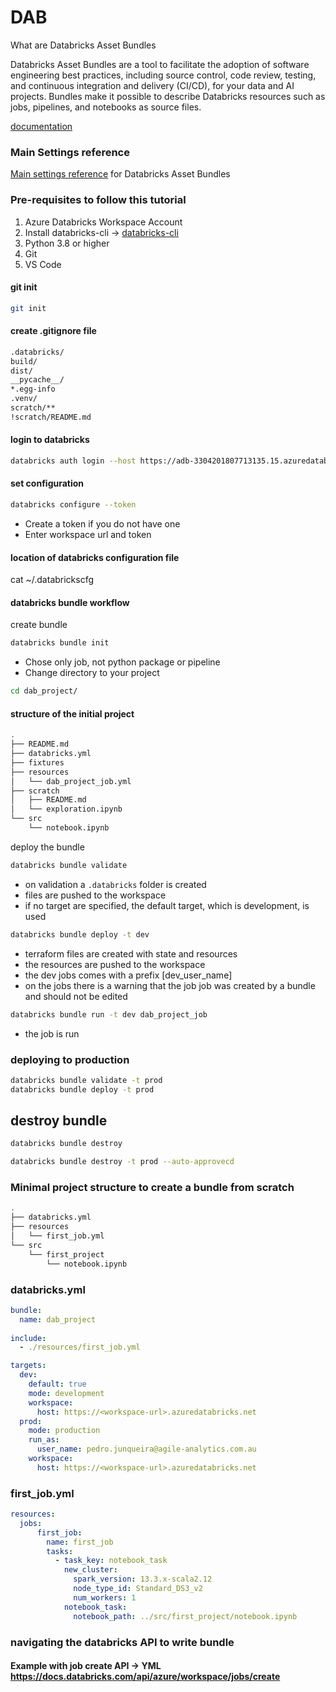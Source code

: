 # DAB

What are Databricks Asset Bundles

Databricks Asset Bundles are a tool to facilitate the adoption of software engineering best practices, including source control, code review, testing, and continuous integration and delivery (CI/CD), for your data and AI projects. Bundles make it possible to describe Databricks resources such as jobs, pipelines, and notebooks as source files.

[documentation](https://learn.microsoft.com/en-us/azure/databricks/dev-tools/bundles/)

### Main Settings reference

[Main settings reference](https://learn.microsoft.com/en-us/azure/databricks/dev-tools/bundles/settings) for Databricks Asset Bundles

### Pre-requisites to follow this tutorial

1. Azure Databricks Workspace Account
2. Install databricks-cli -> [databricks-cli](https://docs.databricks.com/en/dev-tools/cli/install.html)
3. Python 3.8 or higher
4. Git
6. VS Code

#### git init

```bash
git init
```
#### create .gitignore file

```bash
.databricks/
build/
dist/
__pycache__/
*.egg-info
.venv/
scratch/**
!scratch/README.md
```

#### login to databricks

```bash
databricks auth login --host https://adb-3304201807713135.15.azuredatabricks.net
```

#### set configuration

```bash
databricks configure --token
```
-   Create a token if you do not have one 
-   Enter workspace url and token

#### location of databricks configuration file

cat ~/.databrickscfg

#### databricks bundle workflow

create bundle

```bash
databricks bundle init
```

-   Chose only job, not python package or pipeline
-   Change directory to your project

```bash
cd dab_project/
``` 

#### structure of the initial project

```bash
.
├── README.md
├── databricks.yml
├── fixtures
├── resources
│   └── dab_project_job.yml
├── scratch
│   ├── README.md
│   └── exploration.ipynb
└── src
    └── notebook.ipynb
```

deploy the bundle

```bash
databricks bundle validate
```

- on validation a `.databricks` folder is created
- files are pushed to the workspace
- if no target are specified, the default target, which is development, is used

```bash
databricks bundle deploy -t dev
```
- terraform files are created with state and resources
- the resources are pushed to the workspace
- the dev jobs comes with a prefix [dev_user_name]
- on the jobs there is a warning that the job job was created by a bundle and should not be edited

```bash
databricks bundle run -t dev dab_project_job
```

- the job is run

### deploying to production

```bash
databricks bundle validate -t prod
databricks bundle deploy -t prod
```

## destroy bundle

```bash
databricks bundle destroy
```

```bash
databricks bundle destroy -t prod --auto-approvecd 
```

### Minimal project structure to create a bundle from scratch

```bash
.
├── databricks.yml
├── resources
│   └── first_job.yml
└── src
    └── first_project
        └── notebook.ipynb
```

### databricks.yml

```yaml
bundle:
  name: dab_project
  
include:
  - ./resources/first_job.yml

targets:
  dev:
    default: true
    mode: development
    workspace:
      host: https://<workspace-url>.azuredatabricks.net
  prod:
    mode: production
    run_as:
      user_name: pedro.junqueira@agile-analytics.com.au
    workspace:
      host: https://<workspace-url>.azuredatabricks.net
```

### first_job.yml

```yaml
resources:
  jobs:
      first_job:
        name: first_job
        tasks:
          - task_key: notebook_task
            new_cluster:
              spark_version: 13.3.x-scala2.12
              node_type_id: Standard_DS3_v2
              num_workers: 1
            notebook_task:
              notebook_path: ../src/first_project/notebook.ipynb
```

### navigating the databricks API to write bundle

#### Example with job create API -> YML https://docs.databricks.com/api/azure/workspace/jobs/create

